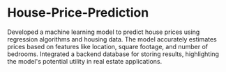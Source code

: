 # House-Price-Prediction
Developed a machine learning model to predict house prices using regression algorithms and housing data. The model accurately estimates prices based on features like location, square footage, and number of bedrooms. Integrated a backend database for storing results, highlighting the model's potential utility in real estate applications.

